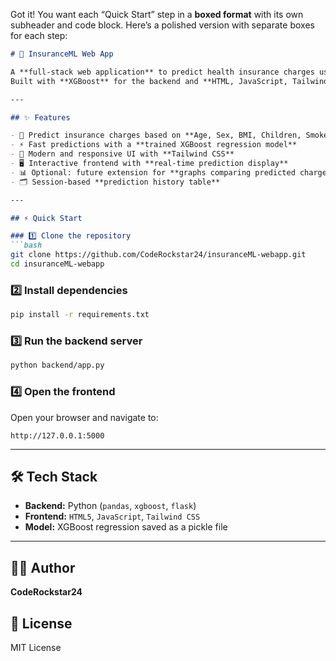 Got it! You want each “Quick Start” step in a **boxed format** with its own subheader and code block. Here’s a polished version with separate boxes for each step:

````markdown
# 🚀 InsuranceML Web App

A **full-stack web application** to predict health insurance charges using **Machine Learning**.  
Built with **XGBoost** for the backend and **HTML, JavaScript, Tailwind CSS** for a responsive, interactive frontend.

---

## ✨ Features

- 🧾 Predict insurance charges based on **Age, Sex, BMI, Children, Smoker, Region**  
- ⚡ Fast predictions with a **trained XGBoost regression model**  
- 🎨 Modern and responsive UI with **Tailwind CSS**  
- 🖥️ Interactive frontend with **real-time prediction display**  
- 📊 Optional: future extension for **graphs comparing predicted charges with averages**  
- 🗂️ Session-based **prediction history table**  

---

## ⚡ Quick Start

### 1️⃣ Clone the repository
```bash
git clone https://github.com/CodeRockstar24/insuranceML-webapp.git
cd insuranceML-webapp
````

### 2️⃣ Install dependencies

```bash
pip install -r requirements.txt
```

### 3️⃣ Run the backend server

```bash
python backend/app.py
```

### 4️⃣ Open the frontend

Open your browser and navigate to:

```
http://127.0.0.1:5000
```

---

## 🛠️ Tech Stack

* **Backend:** Python (`pandas`, `xgboost`, `flask`)
* **Frontend:** `HTML5`, `JavaScript`, `Tailwind CSS`
* **Model:** XGBoost regression saved as a pickle file

---

## 👨‍💻 Author

**CodeRockstar24**


## 📄 License

MIT License

